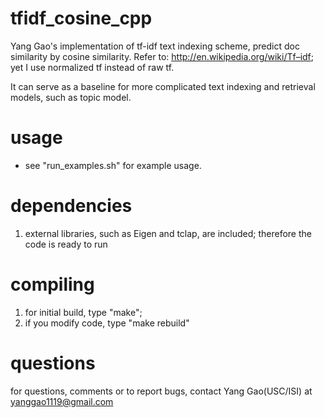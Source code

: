 tfidf_cosine_cpp
================

Yang Gao's implementation of tf-idf text indexing scheme, predict doc similarity by cosine similarity. Refer to: http://en.wikipedia.org/wiki/Tf–idf; yet I use normalized tf instead of raw tf.

It can serve as a baseline for more complicated text indexing and retrieval models, such as topic model.

usage
=====
-  see "run_examples.sh" for example usage.

dependencies
============
1. external libraries, such as Eigen and tclap, are included; therefore the code is ready to run

compiling
=========
1. for initial build, type "make";
2. if you modify code, type "make rebuild"

questions
=========
for questions, comments or to report bugs, contact Yang Gao(USC/ISI) at yanggao1119@gmail.com
